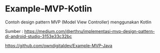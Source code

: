 # Example-MVP-Kotlin
Contoh design pattern MVP (Model View Controller) menggunakan Kotlin

Sumber : https://medium.com/@erthru/implementasi-mvp-design-pattern-di-android-studio-3153e33c32bc

https://github.com/owndigitaldev/Example-MVP-Java
